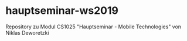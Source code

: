 # hauptseminar-ws2019

Repository zu Modul CS1025 "Hauptseminar - Mobile Technologies" von Niklas Deworetzki
